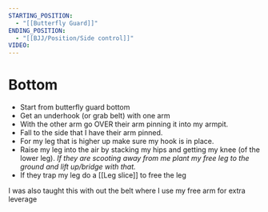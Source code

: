 ```yaml
---
STARTING_POSITION:
  - "[[Butterfly Guard]]"
ENDING_POSITION:
  - "[[BJJ/Position/Side control]]"
VIDEO: 
---
```


# Bottom
- Start from butterfly guard bottom
- Get an underhook (or grab belt) with one arm
- With the other arm go OVER their arm pinning it into my armpit.
- Fall to the side that I have their arm pinned. 
- For my leg that is higher up make sure my hook is in place. 
- Raise my leg into the air by stacking my hips and getting my knee (of the lower leg). *If they are scooting away from me plant my free leg to the ground and lift up/bridge with that.*
- If they trap my leg do a [[Leg slice]] to free the leg 

I was also taught this with out the belt where I use my free arm for extra leverage


